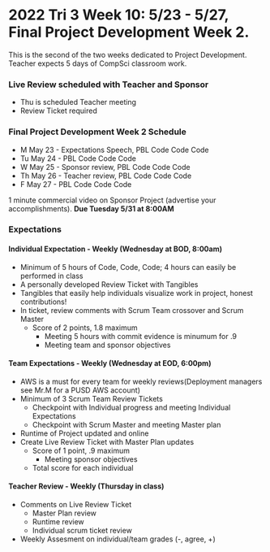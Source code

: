 # 2022 Tri 3 Week 10: 5/23 - 5/27, Final Project Development Week 2.
This is the second of the two weeks dedicated to Project Development.  Teacher expects 5 days of CompSci classroom work.
### Live Review scheduled with Teacher and Sponsor 
*  Thu is scheduled Teacher meeting
*  Review Ticket required
    
###  Final Project Development Week 2 Schedule
* M May 23 - Expectations Speech, PBL Code Code Code
* Tu May 24 - PBL Code Code Code
* W May 25 - Sponsor review, PBL Code Code Code
* Th May 26 - Teacher review, PBL Code Code Code 
* F May 27 - PBL Code Code Code  

1 minute commercial video on Sponsor Project (advertise your accomplishments). **Due Tuesday 5/31 at 8:00AM**

### Expectations

#### Individual Expectation - Weekly (Wednesday at BOD, 8:00am)
* Minimum of 5 hours of Code, Code, Code; 4 hours can easily be performed in class
* A personally developed Review Ticket with Tangibles
* Tangibles that easily help individuals visualize work in project, honest contributions!
* In ticket, review comments with Scrum Team crossover and Scrum Master
   * Score of 2 points, 1.8 maximum
       * Meeting 5 hours with commit evidence is minumum for .9
       * Meeting team and sponsor objectives

#### Team Expectations - Weekly (Wednesday at EOD, 6:00pm)
* AWS is a must for every team for weekly reviews(Deployment managers see Mr.M for a PUSD AWS account)
* Minimum of 3 Scrum Team Review Tickets
    * Checkpoint with Individual progress and meeting Individual Expectations
    * Checkpoint with Scrum Master and meeting Master plan
* Runtime of Project updated and online
* Create Live Review Ticket with Master Plan updates
   * Score of 1 point, .9 maximum
       * Meeting sponsor objectives
   * Total score for each individual

#### Teacher Review - Weekly (Thursday in class)
* Comments on Live Review Ticket
    * Master Plan review
    * Runtime review
    * Individual scrum ticket review
* Weekly Assesment on individual/team grades (-, agree, +)
